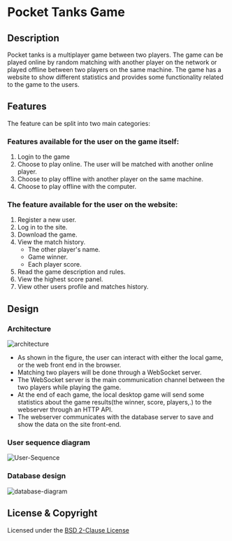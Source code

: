 # Pocket Tanks Game

## Description
Pocket tanks is a multiplayer game between two players. The game can be played online by random matching with another
player on the network or played offline between two players on the same machine. The game has a website to show 
different statistics and provides some functionality related to the game to the users.

## Features
The feature can be split into two main categories:

### Features available for the user on the game itself:
1. Login to the game
2. Choose to play online. The user will be matched with another online player.
3. Choose to play offline with another player on the same machine.
4. Choose to play offline with the computer.

### The feature available for the user on the website:
1. Register a new user.
2. Log in to the site.
3. Download the game.
4. View the match history.
    - The other player's name.	
    - Game winner.
    - Each player score.
5. Read the game description and rules.
6. View the highest score panel.
7. View other users profile and matches history.

## Design
### Architecture
![architecture](https://user-images.githubusercontent.com/13278795/103447939-dd83a980-4c9a-11eb-8cdc-aa708c3d2263.png)

- As shown in the figure, the user can interact with either the local game, or the web front end in the browser.
- Matching two players will be done through a WebSocket server.
- The WebSocket server is the main communication channel between the two players while playing the game.
- At the end of each game, the local desktop game will send some statistics about the game results(the winner, score, players,.) to the webserver through an HTTP API.
- The webserver communicates with the database server to save and show the data on the site front-end.

### User sequence diagram
![User-Sequence](https://user-images.githubusercontent.com/13278795/103447940-deb4d680-4c9a-11eb-9645-4705b5517972.png)

### Database design
![database-diagram](https://user-images.githubusercontent.com/13278795/103447942-e07e9a00-4c9a-11eb-8427-a54db50dda1c.png)

## License & Copyright
Licensed under the [BSD 2-Clause License](LICENSE)

